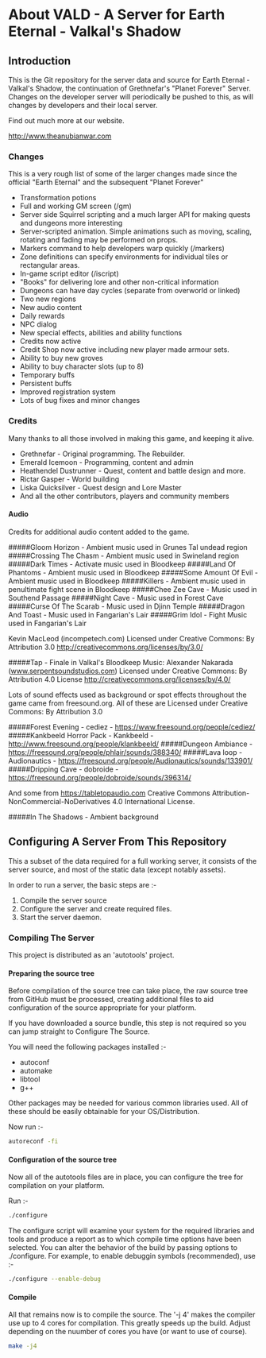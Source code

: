 # About VALD - A Server for Earth Eternal - Valkal's Shadow

## Introduction
This is the Git repository for the server data and source for Earth Eternal - Valkal's Shadow, the continuation of Grethnefar's "Planet Forever" Server. Changes on the developer server will periodically be pushed to this, as will changes by developers and their local server. 

Find out much more at our website.

http://www.theanubianwar.com
 
### Changes 
 
This is a very rough list of some of the larger changes made since the official "Earth Eternal" and the subsequent
"Planet Forever"
   
  * Transformation potions
  * Full and working GM screen (/gm)
  * Server side Squirrel scripting and a much larger API for making quests and dungeons more interesting
  * Server-scripted animation. Simple animations such as moving, scaling, rotating and fading may be performed 
    on props. 
  * Markers command to help developers warp quickly (/markers)
  * Zone definitions can specify environments for individual tiles or rectangular areas.
  * In-game script editor (/iscript)
  * "Books" for delivering lore and other non-critical information 
  * Dungeons can have day cycles (separate from overworld or linked)
  * Two new regions
  * New audio content
  * Daily rewards
  * NPC dialog
  * New special effects, abilities and ability functions
  * Credits now active
  * Credit Shop now active including new player made armour sets.
  * Ability to buy new groves
  * Ability to buy character slots (up to 8)
  * Temporary buffs
  * Persistent buffs
  * Improved registration system
  * Lots of bug fixes and minor changes

### Credits

Many thanks to all those involved in making this game, and keeping it alive.

 * Grethnefar - Original programming. The Rebuilder.
 * Emerald Icemoon - Programming, content and admin
 * Heathendel Dustrunner - Quest, content and battle design and more.
 * Rictar Gasper - World building
 * Liska Quicksilver - Quest design and Lore Master
 * And all the other contributors, players and community members
 
#### Audio

Credits for additional audio content added to the game.

#####Gloom Horizon - Ambient music used in Grunes Tal undead region
#####Crossing The Chasm - Ambient music used in Swineland region
#####Dark Times - Activate music used in Bloodkeep
#####Land Of Phantoms - Ambient music used in Bloodkeep
#####Some Amount Of Evil - Ambient music used in Bloodkeep
#####Killers - Ambient music used in penultimate fight scene in Bloodkeep
#####Chee Zee Cave - Music used in Southend Passage
#####Night Cave - Music used in Forest Cave
#####Curse Of The Scarab - Music used in Djinn Temple
#####Dragon And Toast - Music used in Fangarian's Lair
#####Grim Idol - Fight Music used in Fangarian's Lair

Kevin MacLeod (incompetech.com)
Licensed under Creative Commons: By Attribution 3.0
http://creativecommons.org/licenses/by/3.0/

#####Tap - Finale in Valkal's Bloodkeep
Music: Alexander Nakarada (www.serpentsoundstudios.com)
Licensed under Creative Commons: By Attribution 4.0 License
http://creativecommons.org/licenses/by/4.0/

Lots of sound effects used as background or spot effects throughout the
game came from freesound.org. All of these are 
Licensed under Creative Commons: By Attribution 3.0

#####Forest Evening - cediez - https://www.freesound.org/people/cediez/ 
#####Kankbeeld Horror Pack - Kankbeeld - http://www.freesound.org/people/klankbeeld/
#####Dungeon Ambiance - https://freesound.org/people/phlair/sounds/388340/
#####Lava loop - Audionautics - https://freesound.org/people/Audionautics/sounds/133901/
#####Dripping Cave - dobroide - https://freesound.org/people/dobroide/sounds/396314/

 And some from https://tabletopaudio.com
 Creative Commons Attribution-NonCommercial-NoDerivatives 4.0 International License.

#####In The Shadows - Ambient background 

## Configuring A Server From This Repository

This a subset of the data required for a full working server, it consists of the server source, and most of the static data (except notably assets).

In order to run a server, the basic steps are :-

1. Compile the server source
2. Configure the server and create required files.
3. Start the server daemon.

### Compiling The Server

This project is distributed as an 'autotools' project. 

#### Preparing the source tree

Before compilation of the source tree can take place, the raw source tree from GitHub must
be processed, creating additional files to aid configuration of the source appropriate for
your platform.

If you have downloaded a source bundle, this step is not required so you can jump straight
to Configure The Source.  

You will need the following packages installed :-

* autoconf
* automake
* libtool
* g++

Other packages may be needed for various common libraries used. All of these should be
easily obtainable for your OS/Distribution. 
 
Now run :-

```bash
autoreconf -fi
```

#### Configuration of the source tree

Now all of the autotools files are in place, you can configure the tree for compilation on
your platform.

Run :-

```bash
./configure  
```

The configure script will examine your system for the required libraries and tools and produce a report 
as to which compile time options have been selected. You can alter the behavior of the build by passing
options to ./configure. For example, to enable debuggin symbols (recommended), use :-

```bash
./configure --enable-debug
```

#### Compile

All that remains now is to compile the source. The '-j 4' makes the compiler use up to 4 cores for compilation. 
This greatly speeds up the build. Adjust depending on the nuumber of cores you have (or want to use of course).

```bash
make -j4
```